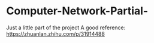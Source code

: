 # Computer-Network-Partial-
Just a little part of the project
A good reference: https://zhuanlan.zhihu.com/p/31914488
